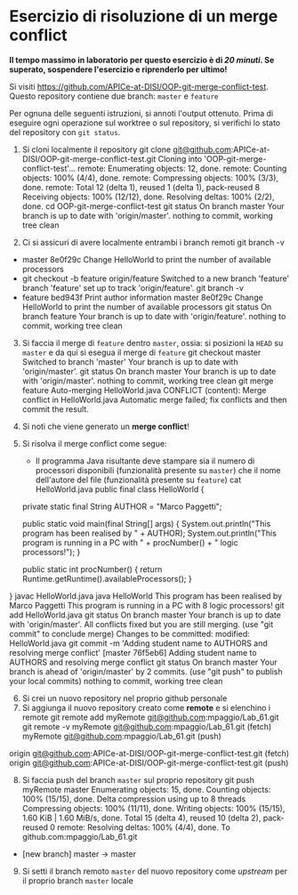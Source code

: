 # Esercizio di risoluzione di un merge conflict

**Il tempo massimo in laboratorio per questo esercizio è di _20 minuti_.
Se superato, sospendere l'esercizio e riprenderlo per ultimo!**

Si visiti https://github.com/APICe-at-DISI/OOP-git-merge-conflict-test.
Questo repository contiene due branch: `master` e `feature`

Per ognuna delle seguenti istruzioni, si annoti l'output ottenuto.
Prima di eseguire ogni operazione sul worktree o sul repository,
si verifichi lo stato del repository con `git status`.

1. Si cloni localmente il repository
git clone git@github.com:APICe-at-DISI/OOP-git-merge-conflict-test.git
Cloning into 'OOP-git-merge-conflict-test'...
remote: Enumerating objects: 12, done.
remote: Counting objects: 100% (4/4), done.
remote: Compressing objects: 100% (3/3), done.
remote: Total 12 (delta 1), reused 1 (delta 1), pack-reused 8
Receiving objects: 100% (12/12), done.
Resolving deltas: 100% (2/2), done.
cd OOP-git-merge-conflict-test
git status
On branch master
Your branch is up to date with 'origin/master'.
nothing to commit, working tree clean

2. Ci si assicuri di avere localmente entrambi i branch remoti
git branch -v
* master 8e0f29c Change HelloWorld to print the number of available processors
* git checkout -b feature origin/feature
Switched to a new branch 'feature'
branch 'feature' set up to track 'origin/feature'.
git branch -v
* feature bed943f Print author information
  master  8e0f29c Change HelloWorld to print the number of available processors
git status
On branch feature
Your branch is up to date with 'origin/feature'.
nothing to commit, working tree clean

3. Si faccia il merge di `feature` dentro `master`, ossia: si posizioni la `HEAD` su `master`
   e da qui si esegua il merge di `feature`
git checkout master
Switched to branch 'master'
Your branch is up to date with 'origin/master'.
git status
On branch master
Your branch is up to date with 'origin/master'.
nothing to commit, working tree clean
git merge feature
Auto-merging HelloWorld.java
CONFLICT (content): Merge conflict in HelloWorld.java
Automatic merge failed; fix conflicts and then commit the result.

4. Si noti che viene generato un **merge conflict**!
5. Si risolva il merge conflict come segue:
   - Il programma Java risultante deve stampare sia il numero di processori disponibili
     (funzionalità presente su `master`)
     che il nome dell'autore del file
     (funzionalità presente su `feature`)
cat HelloWorld.java
public final class HelloWorld {

	private static final String AUTHOR = "Marco Paggetti";

	public static void main(final String[] args) {
		System.out.println("This program has been realised by " + AUTHOR);
		System.out.println("This program is running in a PC with " + procNumber() + " logic processors!");
	}

	public static int procNumber() {
		return Runtime.getRuntime().availableProcessors();
	}

}
javac HelloWorld.java
java HelloWorld
This program has been realised by Marco Paggetti
This program is running in a PC with 8 logic processors!
git add HelloWorld.java
git status
On branch master
Your branch is up to date with 'origin/master'.
All conflicts fixed but you are still merging.
  (use "git commit" to conclude merge)
Changes to be committed:
        modified:   HelloWorld.java
git commit -m 'Adding student name to AUTHORS and resolving merge conflict'
[master 76f5eb6] Adding student name to AUTHORS and resolving merge conflict
git status
On branch master
Your branch is ahead of 'origin/master' by 2 commits.
  (use "git push" to publish your local commits)
nothing to commit, working tree clean

6. Si crei un nuovo repository nel proprio github personale
7. Si aggiunga il nuovo repository creato come **remote** e si elenchino i remote
git remote add myRemote git@github.com:mpaggio/Lab_61.git
git remote -v
myRemote        git@github.com:mpaggio/Lab_61.git (fetch)
myRemote        git@github.com:mpaggio/Lab_61.git (push)

origin  git@github.com:APICe-at-DISI/OOP-git-merge-conflict-test.git (fetch)
origin  git@github.com:APICe-at-DISI/OOP-git-merge-conflict-test.git (push)

8. Si faccia push del branch `master` sul proprio repository
git push myRemote master
Enumerating objects: 15, done.
Counting objects: 100% (15/15), done.
Delta compression using up to 8 threads
Compressing objects: 100% (11/11), done.
Writing objects: 100% (15/15), 1.60 KiB | 1.60 MiB/s, done.
Total 15 (delta 4), reused 10 (delta 2), pack-reused 0
remote: Resolving deltas: 100% (4/4), done.
To github.com:mpaggio/Lab_61.git
 * [new branch]      master -> master
 
9. Si setti il branch remoto `master` del nuovo repository come *upstream* per il proprio branch `master` locale
